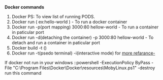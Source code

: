 **Docker commands**

1. Docker PS: To view list of running PODS.
2. Docker run <application-name> ( ex:hello-world ) - To run a docker container
3. Docker run -p(port mapping) 3000:80 hellow-world - To run a container in paticular port
4. Docker run -d(detaching the container) -p 3000:80 hellow-world - To detach and run a container in paticular port
5. Docker build -t <file Name>() <docker file directory>
6. Docker run -t(psedo terminal) -i(interactive mode) <file name> for [more refarance-](https://gist.github.com/v0lkan/c413cf9477b607db1ea1117c9de853df)

If docker not run in your windows ::powershell -ExecutionPolicy ByPass -File "C:\Program Files\Docker\Docker\resources\MobyLinux.ps1" -destroy
run this command
